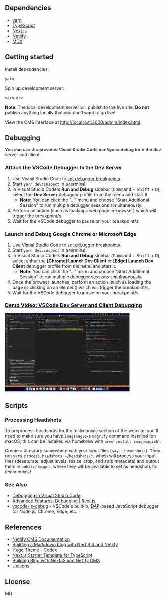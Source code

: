## Dependencies

- [yarn](https://yarnpkg.com)
- [TypeScript](https://www.typescriptlang.org/)
- [Next.js](https://nextjs.org/)
- [Netlify](https://www.netlify.com/)
- [MDX](https://mdxjs.com/)

## Getting started

Install dependencies:

```
yarn
```

Spin up development server:

```
yarn dev
```

**Note**: The local development server will publish to the live site. **Do not** publish anything locally that you don't want to go live!

View the CMS interface at [http://localhost:3000/admin/index.html](http://localhost:3000/admin/index.html).

## Debugging

You can use the provided Visual Studio Code configs to debug both the dev server and client.

### Attach the VSCode Debugger to the Dev Server

1. Use Visual Studio Code to [set debugger breakpoints](https://code.visualstudio.com/docs/editor/debugging).
2. Start `yarn dev:inspect` in a terminal.
3. In Visual Studio Code's **Run and Debug** sidebar (<kbd>Command</kbd> + <kbd>Shift</kbd> + <kbd>D</kbd>), select the **Dev Server** debugger profile from the menu and start it.
   - **Note:** You can click the "…" menu and choose "Start Additional Session" to run multiple debugger sessions simultaneously.
4. Perform an action (such as loading a web page in-browser) which will trigger the breakpoint/s.
5. Wait for the VSCode debugger to pause on your breakpoint/s.

### Launch and Debug Google Chrome or Microsoft Edge

1. Use Visual Studio Code to [set debugger breakpoints](https://code.visualstudio.com/docs/editor/debugging).
2. Start `yarn dev:inspect` in a terminal.
3. In Visual Studio Code's **Run and Debug** sidebar (<kbd>Command</kbd> + <kbd>Shift</kbd> + <kbd>D</kbd>), select either the **\[Chrome\] Launch Dev Client** or **\[Edge\] Launch Dev Client** debugger profile from the menu and start it.
   - **Note:** You can click the "…" menu and choose "Start Additional Session" to run multiple debugger sessions simultaneously.
4. Once the browser launches, perform an action (such as loading the page or clicking on an element) which will trigger the breakpoint/s.
5. Wait for the VSCode debugger to pause on your breakpoint/s.

### [Demo Video: VSCode Dev Server and Client Debugging](https://user-images.githubusercontent.com/191304/113455951-eee36b80-93d9-11eb-8a1c-dadc57b4da81.mp4)

<a href="https://user-images.githubusercontent.com/191304/113455951-eee36b80-93d9-11eb-8a1c-dadc57b4da81.mp4"><img src="./docs/img/vscode-dev-server-and-client-debugging-thumb.webp" width="400"></a>

## Scripts

### Processing Headshots

To preprocess headshots for the testimonials section of the website, you'll need to make sure you have `imagemagick`s `mogrify` command installed (on macOS, this can be installed via homebrew with `brew install imagemagick`).

Create a directory somewhere with your input files (say, `~/headshots`). Then run `yarn process:headshots ~/headshots/*`, which will process your input files (desaturate, adjust levels, resize, crop, and strip metadata) and output them in `public/images`, where they will be available to set as headshots for testimonials!

### See Also

- [Debugging in Visual Studio Code](https://code.visualstudio.com/docs/editor/debugging)
- [Advanced Features: Debugging | Next.js](https://nextjs.org/docs/advanced-features/debugging)
- [vscode-js-debug](https://github.com/microsoft/vscode-js-debug) - VSCode's built-in, [DAP](https://microsoft.github.io/debug-adapter-protocol/)-based JavaScript debugger for Node.js, Chrome, Edge, etc.

## References

- [Netlify CMS Documentation](https://www.netlifycms.org/docs/intro/)
- [Building a Markdown blog with Next 9.4 and Netlify](https://www.netlify.com/blog/2020/05/04/building-a-markdown-blog-with-next-9.4-and-netlify/)
- [Hugo Theme - Codex](https://github.com/jakewies/hugo-theme-codex)
- [Next.js Starter Template for TypeScript](https://github.com/vercel/next-learn-starter/tree/master/typescript-final)
- [Building Blog with NextJS and Netlify CMS](https://dev.to/mefaba/building-blog-with-nextjs-and-netlify-cms-fom)
- [Unicons](https://github.com/Iconscout/unicons)

## License

MIT
